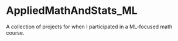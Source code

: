 # AppliedMathAndStats_ML
A collection of projects for when I participated in a ML-focused math course.
